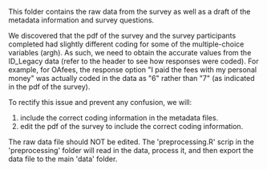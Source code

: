 This folder contains the raw data from the survey as well as a draft of the metadata information 
and survey questions. 

We discovered that the pdf of the survey and the survey participants completed had slightly 
different coding for some of the multiple-choice variables (argh). As such, we need to obtain 
the accurate values from the ID_Legacy data (refer to the header to see how responses were 
coded). For example, for OAfees, the response option "I paid the fees with my personal money" 
was actually coded in the data as "6" rather than "7" (as indicated in the pdf of the survey). 

To rectify this issue and prevent any confusion, we will: 
1. include the correct coding information in the metadata files.
2. edit the pdf of the survey to include the correct coding information.

The raw data file should NOT be edited. The 'preprocessing.R' scrip in the 'preprocessing' folder 
will read in the data, process it, and then export the data file to the main 'data' folder.
